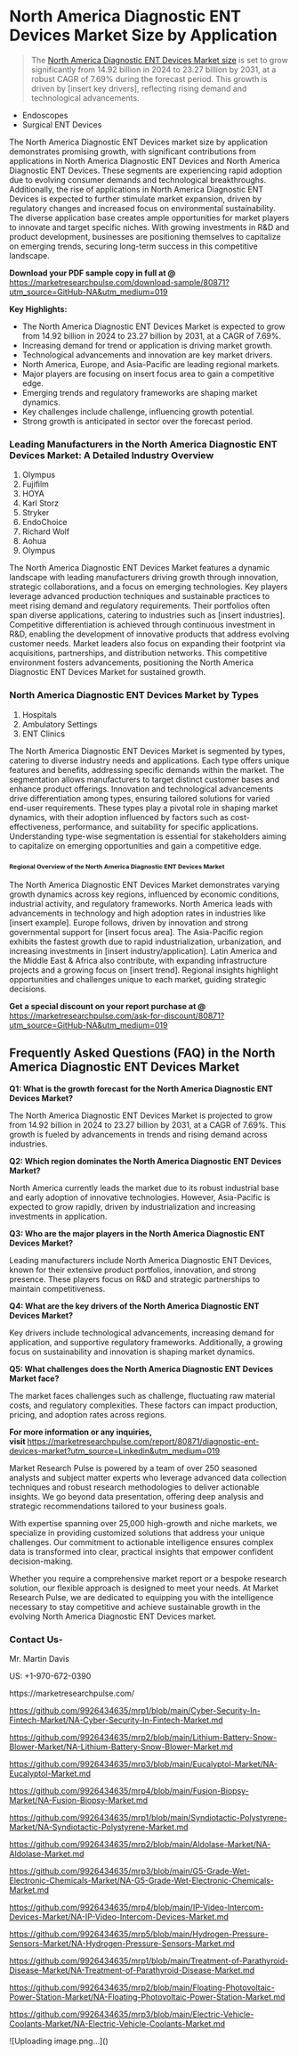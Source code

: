 <h1>North America Diagnostic ENT Devices Market&nbsp;Size by Application</h1><blockquote><p>The <a href="https://marketresearchpulse.com/download-sample/80871?utm_source=GitHub-NA&amp;utm_medium=019">North America Diagnostic ENT Devices Market size</a> is set to grow significantly from 14.92 billion in 2024 to 23.27 billion by 2031, at a robust CAGR of 7.69% during the forecast period. This growth is driven by [insert key drivers], reflecting rising demand and technological advancements.</p></blockquote><ul><li>Endoscopes<li> Surgical ENT Devices</li></ul><p>The North America Diagnostic ENT Devices market size by application demonstrates promising growth, with significant contributions from applications in North America Diagnostic ENT Devices and North America Diagnostic ENT Devices. These segments are experiencing rapid adoption due to evolving consumer demands and technological breakthroughs. Additionally, the rise of applications in North America Diagnostic ENT Devices is expected to further stimulate market expansion, driven by regulatory changes and increased focus on environmental sustainability. The diverse application base creates ample opportunities for market players to innovate and target specific niches. With growing investments in R&D and product development, businesses are positioning themselves to capitalize on emerging trends, securing long-term success in this competitive landscape.</p><p><strong>Download your PDF sample copy in full at @ </strong><a href="https://marketresearchpulse.com/download-sample/80871?utm_source=GitHub-NA&amp;utm_medium=019">https://marketresearchpulse.com/download-sample/80871?utm_source=GitHub-NA&amp;utm_medium=019</a></p><p><strong>Key Highlights: </strong></p><ul><li>The North America Diagnostic ENT Devices Market is expected to grow from 14.92 billion in 2024 to 23.27 billion by 2031, at a CAGR of 7.69%.</li><li>Increasing demand for trend or application is driving market growth.</li><li>Technological advancements and innovation are key market drivers.</li><li>North America, Europe, and Asia-Pacific are leading regional markets.</li><li>Major players are focusing on insert focus area to gain a competitive edge.</li><li>Emerging trends and regulatory frameworks are shaping market dynamics.</li><li>Key challenges include challenge, influencing growth potential.</li><li>Strong growth is anticipated in sector over the forecast period.</li></ul><h3>Leading Manufacturers in the North America Diagnostic ENT Devices Market: A Detailed Industry Overview</h3><ol><li>Olympus</li><li>Fujifilm</li><li>HOYA</li><li>Karl Storz</li><li>Stryker</li><li>EndoChoice</li><li>Richard Wolf</li><li>Aohua</li><li>Olympus</li></ol><div class="flex max-w-full flex-col flex-grow"><div class="min-h-8 text-message flex w-full flex-col items-end gap-2 whitespace-normal break-words [.text-message+&amp;]:mt-5" dir="auto" data-message-author-role="assistant" data-message-id="fd8432e4-4910-450d-b182-61b7bfb0a01f" data-message-model-slug="gpt-4o"><div class="flex w-full flex-col gap-1 empty:hidden first:pt-[3px]"><div class="markdown prose w-full break-words dark:prose-invert light"><p>The North America Diagnostic ENT Devices Market features a dynamic landscape with leading manufacturers driving growth through innovation, strategic collaborations, and a focus on emerging technologies. Key players leverage advanced production techniques and sustainable practices to meet rising demand and regulatory requirements. Their portfolios often span diverse applications, catering to industries such as [insert industries]. Competitive differentiation is achieved through continuous investment in R&amp;D, enabling the development of innovative products that address evolving customer needs. Market leaders also focus on expanding their footprint via acquisitions, partnerships, and distribution networks. This competitive environment fosters advancements, positioning the North America Diagnostic ENT Devices Market for sustained growth.</p></div></div></div></div><h3>North America Diagnostic ENT Devices Market by Types</h3><ol><li>Hospitals<li> Ambulatory Settings<li> ENT Clinics</li></ol><div class="flex max-w-full flex-col flex-grow"><div class="min-h-8 text-message flex w-full flex-col items-end gap-2 whitespace-normal break-words [.text-message+&amp;]:mt-5" dir="auto" data-message-author-role="assistant" data-message-id="084470be-0bb7-4664-bddf-5156b4f41249" data-message-model-slug="gpt-4o-mini"><div class="flex w-full flex-col gap-1 empty:hidden first:pt-[3px]"><div class="markdown prose w-full break-words dark:prose-invert light"><p>The North America Diagnostic ENT Devices Market is segmented by types, catering to diverse industry needs and applications. Each type offers unique features and benefits, addressing specific demands within the market. The segmentation allows manufacturers to target distinct customer bases and enhance product offerings. Innovation and technological advancements drive differentiation among types, ensuring tailored solutions for varied end-user requirements. These types play a pivotal role in shaping market dynamics, with their adoption influenced by factors such as cost-effectiveness, performance, and suitability for specific applications. Understanding type-wise segmentation is essential for stakeholders aiming to capitalize on emerging opportunities and gain a competitive edge.</p></div></div></div></div><h3><span style="font-size: 11px;">Regional Overview of the North America Diagnostic ENT Devices Market</span></h3><div class="flex max-w-full flex-col flex-grow"><div class="min-h-8 text-message flex w-full flex-col items-end gap-2 whitespace-normal break-words [.text-message+&amp;]:mt-5" dir="auto" data-message-author-role="assistant" data-message-id="e9038762-ce64-4e30-91c9-9bd413514231" data-message-model-slug="gpt-4o-mini"><div class="flex w-full flex-col gap-1 empty:hidden first:pt-[3px]"><div class="markdown prose w-full break-words dark:prose-invert light"><p>The North America Diagnostic ENT Devices Market demonstrates varying growth dynamics across key regions, influenced by economic conditions, industrial activity, and regulatory frameworks. North America leads with advancements in technology and high adoption rates in industries like [insert example]. Europe follows, driven by innovation and strong governmental support for [insert focus area]. The Asia-Pacific region exhibits the fastest growth due to rapid industrialization, urbanization, and increasing investments in [insert industry/application]. Latin America and the Middle East &amp; Africa also contribute, with expanding infrastructure projects and a growing focus on [insert trend]. Regional insights highlight opportunities and challenges unique to each market, guiding strategic decisions.</p></div></div></div></div><p><strong>Get a special discount on your report purchase at @ </strong><a href="https://marketresearchpulse.com/ask-for-discount/80871?utm_source=GitHub-NA&amp;utm_medium=019">https://marketresearchpulse.com/ask-for-discount/80871?utm_source=GitHub-NA&amp;utm_medium=019</a></p><h2>Frequently Asked Questions (FAQ) in the North America Diagnostic ENT Devices Market</h2><p><strong>Q1: What is the growth forecast for the North America Diagnostic ENT Devices Market?</strong></p><p>The North America Diagnostic ENT Devices Market is projected to grow from 14.92 billion in 2024 to 23.27 billion by 2031, at a CAGR of 7.69%. This growth is fueled by advancements in trends and rising demand across industries.</p><p><strong>Q2: Which region dominates the North America Diagnostic ENT Devices Market?</strong></p><p>North America currently leads the market due to its robust industrial base and early adoption of innovative technologies. However, Asia-Pacific is expected to grow rapidly, driven by industrialization and increasing investments in application.</p><p><strong>Q3: Who are the major players in the North America Diagnostic ENT Devices Market?</strong></p><p>Leading manufacturers include North America Diagnostic ENT Devices, known for their extensive product portfolios, innovation, and strong presence. These players focus on R&amp;D and strategic partnerships to maintain competitiveness.</p><p><strong>Q4: What are the key drivers of the North America Diagnostic ENT Devices Market?</strong></p><p>Key drivers include technological advancements, increasing demand for application, and supportive regulatory frameworks. Additionally, a growing focus on sustainability and innovation is shaping market dynamics.</p><p><strong>Q5: What challenges does the North America Diagnostic ENT Devices Market face?</strong></p><p>The market faces challenges such as challenge, fluctuating raw material costs, and regulatory complexities. These factors can impact production, pricing, and adoption rates across regions.</p><p><strong>For more information or any inquiries, visit&nbsp;</strong><a href="https://marketresearchpulse.com/report/80871/diagnostic-ent-devices-market?utm_source=Linkedin&utm_medium=019">https://marketresearchpulse.com/report/80871/diagnostic-ent-devices-market?utm_source=Linkedin&utm_medium=019</a></p><p>Market Research Pulse is powered by a team of over 250 seasoned analysts and subject matter experts who leverage advanced data collection techniques and robust research methodologies to deliver actionable insights. We go beyond data presentation, offering deep analysis and strategic recommendations tailored to your business goals.</p><p>With expertise spanning over 25,000 high-growth and niche markets, we specialize in providing customized solutions that address your unique challenges. Our commitment to actionable intelligence ensures complex data is transformed into clear, practical insights that empower confident decision-making.</p><p>Whether you require a comprehensive market report or a bespoke research solution, our flexible approach is designed to meet your needs. At Market Research Pulse, we are dedicated to equipping you with the intelligence necessary to stay competitive and achieve sustainable growth in the evolving North America Diagnostic ENT Devices market.</p><h3><strong>Contact Us-</strong></h3><p>Mr. Martin Davis</p><p>US: +1-970-672-0390</p><p>https://marketresearchpulse.com/</p><p><a href="https://github.com/9926434635/mrp1/blob/main/Cyber-Security-In-Fintech-Market/NA-Cyber-Security-In-Fintech-Market.md">https://github.com/9926434635/mrp1/blob/main/Cyber-Security-In-Fintech-Market/NA-Cyber-Security-In-Fintech-Market.md</a></p><p><a href="https://github.com/9926434635/mrp2/blob/main/Lithium-Battery-Snow-Blower-Market/NA-Lithium-Battery-Snow-Blower-Market.md">https://github.com/9926434635/mrp2/blob/main/Lithium-Battery-Snow-Blower-Market/NA-Lithium-Battery-Snow-Blower-Market.md</a></p><p><a href="https://github.com/9926434635/mrp3/blob/main/Eucalyptol-Market/NA-Eucalyptol-Market.md">https://github.com/9926434635/mrp3/blob/main/Eucalyptol-Market/NA-Eucalyptol-Market.md</a></p><p><a href="https://github.com/9926434635/mrp4/blob/main/Fusion-Biopsy-Market/NA-Fusion-Biopsy-Market.md">https://github.com/9926434635/mrp4/blob/main/Fusion-Biopsy-Market/NA-Fusion-Biopsy-Market.md</a></p><p><a href="https://github.com/9926434635/mrp1/blob/main/Syndiotactic-Polystyrene-Market/NA-Syndiotactic-Polystyrene-Market.md">https://github.com/9926434635/mrp1/blob/main/Syndiotactic-Polystyrene-Market/NA-Syndiotactic-Polystyrene-Market.md</a></p><p><a href="https://github.com/9926434635/mrp2/blob/main/Aldolase-Market/NA-Aldolase-Market.md">https://github.com/9926434635/mrp2/blob/main/Aldolase-Market/NA-Aldolase-Market.md</a></p><p><a href="https://github.com/9926434635/mrp3/blob/main/G5-Grade-Wet-Electronic-Chemicals-Market/NA-G5-Grade-Wet-Electronic-Chemicals-Market.md">https://github.com/9926434635/mrp3/blob/main/G5-Grade-Wet-Electronic-Chemicals-Market/NA-G5-Grade-Wet-Electronic-Chemicals-Market.md</a></p><p><a href="https://github.com/9926434635/mrp4/blob/main/IP-Video-Intercom-Devices-Market/NA-IP-Video-Intercom-Devices-Market.md">https://github.com/9926434635/mrp4/blob/main/IP-Video-Intercom-Devices-Market/NA-IP-Video-Intercom-Devices-Market.md</a></p><p><a href="https://github.com/9926434635/mrp5/blob/main/Hydrogen-Pressure-Sensors-Market/NA-Hydrogen-Pressure-Sensors-Market.md">https://github.com/9926434635/mrp5/blob/main/Hydrogen-Pressure-Sensors-Market/NA-Hydrogen-Pressure-Sensors-Market.md</a></p><p><a href="https://github.com/9926434635/mrp1/blob/main/Treatment-of-Parathyroid-Disease-Market/NA-Treatment-of-Parathyroid-Disease-Market.md">https://github.com/9926434635/mrp1/blob/main/Treatment-of-Parathyroid-Disease-Market/NA-Treatment-of-Parathyroid-Disease-Market.md</a></p><p><a href="https://github.com/9926434635/mrp2/blob/main/Floating-Photovoltaic-Power-Station-Market/NA-Floating-Photovoltaic-Power-Station-Market.md">https://github.com/9926434635/mrp2/blob/main/Floating-Photovoltaic-Power-Station-Market/NA-Floating-Photovoltaic-Power-Station-Market.md</a></p><p><a href="https://github.com/9926434635/mrp3/blob/main/Electric-Vehicle-Coolants-Market/NA-Electric-Vehicle-Coolants-Market.md">https://github.com/9926434635/mrp3/blob/main/Electric-Vehicle-Coolants-Market/NA-Electric-Vehicle-Coolants-Market.md</a></p>
![Uploading image.png…]()
